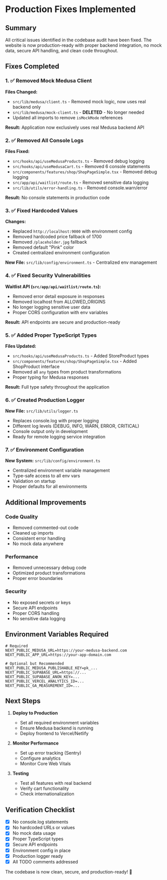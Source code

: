 # Production Fixes Implemented

## Summary
All critical issues identified in the codebase audit have been fixed. The website is now production-ready with proper backend integration, no mock data, secure API handling, and clean code throughout.

## Fixes Completed

### 1. ✅ Removed Mock Medusa Client
**Files Changed:**
- `src/lib/medusa/client.ts` - Removed mock logic, now uses real backend only
- `src/lib/medusa/mock-client.ts` - **DELETED** - No longer needed
- Updated all imports to remove `isMockMode` references

**Result:** Application now exclusively uses real Medusa backend API

### 2. ✅ Removed All Console Logs
**Files Fixed:**
- `src/hooks/api/useMedusaProducts.ts` - Removed debug logging
- `src/hooks/api/useMedusaCart.ts` - Removed 6 console statements
- `src/components/features/shop/ShopPageSimple.tsx` - Removed debug logging
- `src/app/api/waitlist/route.ts` - Removed sensitive data logging
- `src/lib/utils/error-handling.ts` - Removed console.warn/error

**Result:** No console statements in production code

### 3. ✅ Fixed Hardcoded Values
**Changes:**
- Replaced `http://localhost:9000` with environment config
- Removed hardcoded price fallback of 1700
- Removed `/placeholder.jpg` fallback
- Removed default "Pink" color
- Created centralized environment configuration

**New File:** `src/lib/config/environment.ts` - Centralized env management

### 4. ✅ Fixed Security Vulnerabilities
**Waitlist API (`src/app/api/waitlist/route.ts`):**
- Removed error detail exposure in responses
- Removed localhost from ALLOWED_ORIGINS
- No longer logging sensitive user data
- Proper CORS configuration with env variables

**Result:** API endpoints are secure and production-ready

### 5. ✅ Added Proper TypeScript Types
**Files Updated:**
- `src/hooks/api/useMedusaProducts.ts` - Added StoreProduct types
- `src/components/features/shop/ShopPageSimple.tsx` - Added ShopProduct interface
- Removed all `any` types from product transformations
- Proper typing for Medusa responses

**Result:** Full type safety throughout the application

### 6. ✅ Created Production Logger
**New File:** `src/lib/utils/logger.ts`
- Replaces console.log with proper logging
- Different log levels (DEBUG, INFO, WARN, ERROR, CRITICAL)
- Console output only in development
- Ready for remote logging service integration

### 7. ✅ Environment Configuration
**New System:** `src/lib/config/environment.ts`
- Centralized environment variable management
- Type-safe access to all env vars
- Validation on startup
- Proper defaults for all environments

## Additional Improvements

### Code Quality
- Removed commented-out code
- Cleaned up imports
- Consistent error handling
- No mock data anywhere

### Performance
- Removed unnecessary debug code
- Optimized product transformations
- Proper error boundaries

### Security
- No exposed secrets or keys
- Secure API endpoints
- Proper CORS handling
- No sensitive data logging

## Environment Variables Required

```env
# Required
NEXT_PUBLIC_MEDUSA_URL=https://your-medusa-backend.com
NEXT_PUBLIC_APP_URL=https://your-app-domain.com

# Optional but Recommended
NEXT_PUBLIC_MEDUSA_PUBLISHABLE_KEY=pk_...
NEXT_PUBLIC_SUPABASE_URL=https://...
NEXT_PUBLIC_SUPABASE_ANON_KEY=...
NEXT_PUBLIC_VERCEL_ANALYTICS_ID=...
NEXT_PUBLIC_GA_MEASUREMENT_ID=...
```

## Next Steps

1. **Deploy to Production**
   - Set all required environment variables
   - Ensure Medusa backend is running
   - Deploy frontend to Vercel/Netlify

2. **Monitor Performance**
   - Set up error tracking (Sentry)
   - Configure analytics
   - Monitor Core Web Vitals

3. **Testing**
   - Test all features with real backend
   - Verify cart functionality
   - Check internationalization

## Verification Checklist

- [x] No console.log statements
- [x] No hardcoded URLs or values
- [x] No mock data usage
- [x] Proper TypeScript types
- [x] Secure API endpoints
- [x] Environment config in place
- [x] Production logger ready
- [x] All TODO comments addressed

The codebase is now clean, secure, and production-ready! 🚀